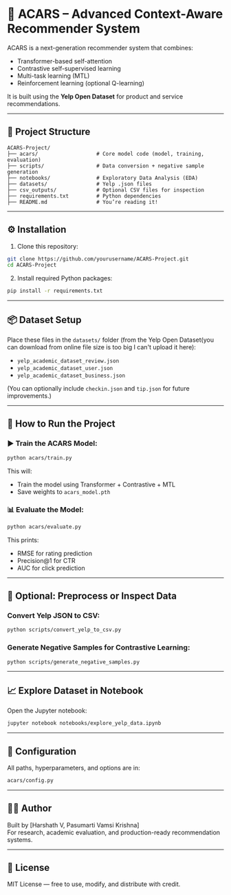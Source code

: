 # 🧠 ACARS – Advanced Context-Aware Recommender System

ACARS is a next-generation recommender system that combines:
- Transformer-based self-attention
- Contrastive self-supervised learning
- Multi-task learning (MTL)
- Reinforcement learning (optional Q-learning)

It is built using the **Yelp Open Dataset** for product and service recommendations.

---

## 📂 Project Structure

```
ACARS-Project/
├── acars/                   # Core model code (model, training, evaluation)
├── scripts/                 # Data conversion + negative sample generation
├── notebooks/               # Exploratory Data Analysis (EDA)
├── datasets/                # Yelp .json files
├── csv_outputs/             # Optional CSV files for inspection
├── requirements.txt         # Python dependencies
├── README.md                # You’re reading it!
```

---

## ⚙️ Installation

1. Clone this repository:
```bash
git clone https://github.com/yourusername/ACARS-Project.git
cd ACARS-Project
```

2. Install required Python packages:
```bash
pip install -r requirements.txt
```

---

## 📦 Dataset Setup

Place these files in the `datasets/` folder (from the Yelp Open Dataset(you can download from online file size is too big I can't upload it here):

- `yelp_academic_dataset_review.json`
- `yelp_academic_dataset_user.json`
- `yelp_academic_dataset_business.json`

(You can optionally include `checkin.json` and `tip.json` for future improvements.)

---

## 🚀 How to Run the Project

### ▶️ Train the ACARS Model:
```bash
python acars/train.py
```

This will:
- Train the model using Transformer + Contrastive + MTL
- Save weights to `acars_model.pth`

### 📊 Evaluate the Model:
```bash
python acars/evaluate.py
```

This prints:
- RMSE for rating prediction
- Precision@1 for CTR
- AUC for click prediction

---

## 🧪 Optional: Preprocess or Inspect Data

### Convert Yelp JSON to CSV:
```bash
python scripts/convert_yelp_to_csv.py
```

### Generate Negative Samples for Contrastive Learning:
```bash
python scripts/generate_negative_samples.py
```

---

## 📈 Explore Dataset in Notebook

Open the Jupyter notebook:
```bash
jupyter notebook notebooks/explore_yelp_data.ipynb
```

---

## 📌 Configuration

All paths, hyperparameters, and options are in:
```bash
acars/config.py
```

---

## 👨‍💻 Author

Built by [Harshath V, Pasumarti Vamsi Krishna]  
For research, academic evaluation, and production-ready recommendation systems.

---

## 📜 License

MIT License — free to use, modify, and distribute with credit.
